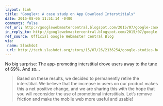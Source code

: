 ```yaml
---
layout: link
title: "Google+: A case study on App Download Interstitials"
date: 2015-08-06 11:51:14 -0400
comments: false
ref_url: http://googlewebmastercentral.blogspot.com/2015/07/google-case-study-on-app-download-interstitials.html
in_reply_to: http://googlewebmastercentral.blogspot.com/2015/07/google-case-study-on-app-download-interstitials.html
ref_source: Official Google Webmaster Central Blog
via:
 name: Slashdot
 url: http://tech.slashdot.org/story/15/07/26/2136254/google-studies-how-bad-interstitials-are-on-mobile
---
```


No big surprise: The app-promoting interstitial drove users away to the tune of 69%. And so…

> Based on these results, we decided to permanently retire the interstitial. We believe that the increase in users on our product makes this a net positive change, and we are sharing this with the hope that you will reconsider the use of promotional interstitials. Let’s remove friction and make the mobile web more useful and usable!
